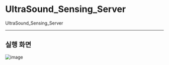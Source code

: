 # UltraSound_Sensing_Server
UltraSound_Sensing_Server

------
## 실행 화면
![image](https://user-images.githubusercontent.com/67997760/119952428-f5582300-bfd7-11eb-9516-39825be7e263.png)
